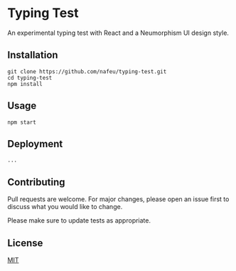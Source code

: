 # Typing Test

An experimental typing test with React and a Neumorphism UI design style.

## Installation

```
git clone https://github.com/nafeu/typing-test.git
cd typing-test
npm install
```

## Usage

```
npm start
```

## Deployment

```
...
```

## Contributing

Pull requests are welcome. For major changes, please open an issue first to discuss what you would like to change.

Please make sure to update tests as appropriate.

## License

[MIT](https://choosealicense.com/licenses/mit/)
